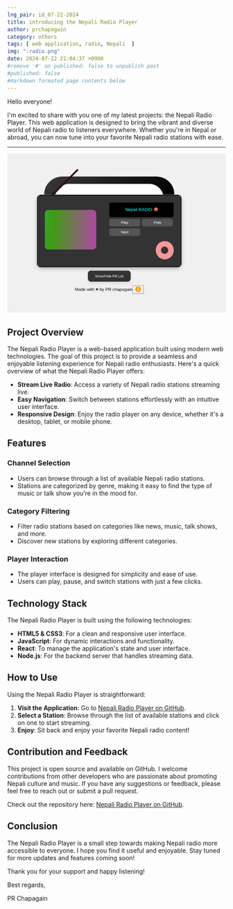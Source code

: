 ```yaml
---
lng_pair: id_07-22-2024
title: introducing the Nepali Radio Player
author: prchapagain
category: others
tags: [ web application, radio, Nepali  ]
img: ":radio.png"
date: 2024-07-22 21:04:37 +0900
#remove '#' on published: false to unpublish post
#published: false
#markdown formated page contents below
---
```



Hello everyone!

I'm excited to share with you one of my latest projects: the Nepali Radio Player. This web application is designed to bring the vibrant and diverse world of Nepali radio to listeners everywhere. Whether you're in Nepal or abroad, you can now tune into your favorite Nepali radio stations with ease.

---
![](../assets/img/posts/radio.png)  


## Project Overview

The Nepali Radio Player is a web-based application built using modern web technologies. The goal of this project is to provide a seamless and enjoyable listening experience for Nepali radio enthusiasts. Here's a quick overview of what the Nepali Radio Player offers:

- **Stream Live Radio**: Access a variety of Nepali radio stations streaming live.
- **Easy Navigation**: Switch between stations effortlessly with an intuitive user interface.
- **Responsive Design**: Enjoy the radio player on any device, whether it's a desktop, tablet, or mobile phone.

## Features

### Channel Selection

- Users can browse through a list of available Nepali radio stations.
- Stations are categorized by genre, making it easy to find the type of music or talk show you’re in the mood for.

### Category Filtering

- Filter radio stations based on categories like news, music, talk shows, and more.
- Discover new stations by exploring different categories.

### Player Interaction

- The player interface is designed for simplicity and ease of use.
- Users can play, pause, and switch stations with just a few clicks.

## Technology Stack

The Nepali Radio Player is built using the following technologies:

- **HTML5 & CSS3**: For a clean and responsive user interface.
- **JavaScript**: For dynamic interactions and functionality.
- **React**: To manage the application's state and user interface.
- **Node.js**: For the backend server that handles streaming data.

## How to Use

Using the Nepali Radio Player is straightforward:

1. **Visit the Application**: Go to [Nepali Radio Player on GitHub](https://github.com/prchapagain/nepali-radio-player).
2. **Select a Station**: Browse through the list of available stations and click on one to start streaming.
3. **Enjoy**: Sit back and enjoy your favorite Nepali radio content!

## Contribution and Feedback

This project is open source and available on GitHub. I welcome contributions from other developers who are passionate about promoting Nepali culture and music. If you have any suggestions or feedback, please feel free to reach out or submit a pull request.

Check out the repository here: [Nepali Radio Player on GitHub](https://github.com/prchapagain/nepali-radio-player).

## Conclusion

The Nepali Radio Player is a small step towards making Nepali radio more accessible to everyone. I hope you find it useful and enjoyable. Stay tuned for more updates and features coming soon!

Thank you for your support and happy listening!

Best regards,

PR Chapagain


